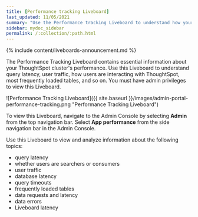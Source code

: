 ```yaml
---
title: [Performance tracking Liveboard]
last_updated: 11/05/2021
summary: "Use the Performance tracking Liveboard to understand how your ThoughtSpot cluster is performing."
sidebar: mydoc_sidebar
permalink: /:collection/:path.html
---
```


{% include content/liveboards-announcement.md %}

The Performance Tracking Liveboard contains essential information about your ThoughtSpot cluster's performance. Use this Liveboard to understand query latency, user traffic, how users are interacting with ThoughtSpot, most frequently loaded tables, and so on. You must have admin privileges to view this Liveboard.

![Performance Tracking Liveboard]({{ site.baseurl }}/images/admin-portal-performance-tracking.png "Performance Tracking Liveboard")

To view this Liveboard, navigate to the Admin Console by selecting **Admin** from the top navigation bar. Select **App performance** from the side navigation bar in the Admin Console.

Use this Liveboard to view and analyze information about the following topics:
- query latency
- whether users are searchers or consumers
- user traffic
- database latency
- query timeouts
- frequently loaded tables
- data requests and latency
- data errors
- Liveboard latency
